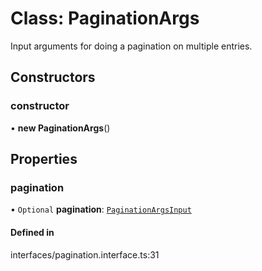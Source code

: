 # Class: PaginationArgs

Input arguments for doing a pagination on multiple entries.

## Constructors

### constructor

• **new PaginationArgs**()

## Properties

### pagination

• `Optional` **pagination**: [`PaginationArgsInput`](PaginationArgsInput.md)

#### Defined in

interfaces/pagination.interface.ts:31
